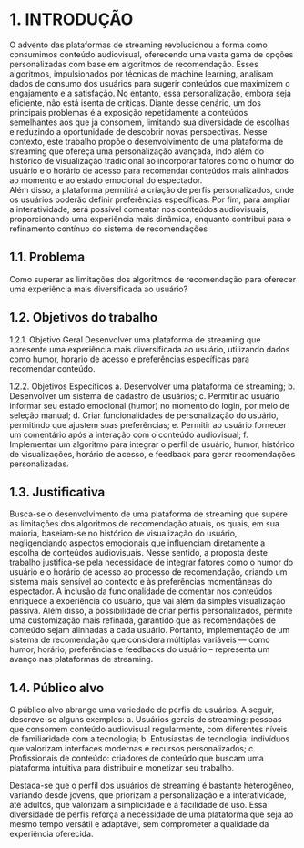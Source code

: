 # 1. INTRODUÇÃO

O advento das plataformas de streaming revolucionou a forma como consumimos conteúdo audiovisual, oferecendo uma vasta gama de opções personalizadas com base em algoritmos de recomendação. Esses algoritmos, impulsionados por técnicas de machine learning, analisam dados de consumo dos usuários para sugerir conteúdos que maximizem o engajamento e a satisfação.
No entanto, essa personalização, embora seja eficiente, não está isenta de críticas. Diante desse cenário, um dos principais problemas é a exposição repetidamente a conteúdos semelhantes aos que já consomem, limitando sua diversidade de escolhas e reduzindo a oportunidade de descobrir novas perspectivas.
Nesse contexto, este trabalho propõe o desenvolvimento de uma plataforma de streaming que ofereça uma personalização avançada, indo além do histórico de visualização tradicional ao incorporar fatores como o humor do usuário e o horário de acesso para recomendar conteúdos mais alinhados ao momento e ao estado emocional do espectador.	
Além disso, a plataforma permitirá a criação de perfis personalizados, onde os usuários poderão definir preferências específicas. Por fim, para ampliar a interatividade, será possível comentar nos conteúdos audiovisuais, proporcionando uma experiência mais dinâmica, enquanto contribui para o refinamento contínuo do sistema de recomendações

## 1.1. Problema

Como superar as limitações dos algoritmos de recomendação para oferecer uma experiência mais diversificada ao usuário?

## 1.2. Objetivos do trabalho

1.2.1.	Objetivo Geral
Desenvolver uma plataforma de streaming que apresente uma experiência mais diversificada ao usuário, utilizando dados como humor, horário de acesso e preferências específicas para recomendar conteúdo.

1.2.2.	Objetivos Específicos
a.	Desenvolver uma plataforma de streaming;
b.	Desenvolver um sistema de cadastro de usuários;
c.	Permitir ao usuário informar seu estado emocional (humor) no momento do login, por meio de seleção manual;
d.	Criar funcionalidades de personalização do usuário, permitindo que ajustem suas preferências;
e.	Permitir ao usuário fornecer um comentário após a interação com o conteúdo audiovisual;
f.	Implementar um algoritmo para integrar o perfil de usuário, humor, histórico de visualizações, horário de acesso, e feedback para gerar recomendações personalizadas.


## 1.3. Justificativa

Busca-se o desenvolvimento de uma plataforma de streaming que supere as limitações dos algoritmos de recomendação atuais, os quais, em sua maioria, baseiam-se no histórico de visualização do usuário, negligenciando aspectos emocionais que influenciam diretamente a escolha de conteúdos audiovisuais. 
Nesse sentido, a proposta deste trabalho justifica-se pela necessidade de integrar fatores como o humor do usuário e o horário de acesso ao processo de recomendação, criando um sistema mais sensível ao contexto e às preferências momentâneas do espectador.
A inclusão da funcionalidade de comentar nos conteúdos enriquece a experiência do usuário, que vai além da simples visualização passiva. Além disso, a possibilidade de criar perfis personalizados, permite uma customização mais refinada, garantido que as recomendações de conteúdo sejam alinhadas a cada usuário. 
Portanto, implementação de um sistema de recomendação que considera múltiplas variáveis — como humor, horário, preferências e feedbacks do usuário – representa um avanço nas plataformas de streaming. 


## 1.4. Público alvo

O público alvo abrange uma variedade de perfis de usuários. A seguir, descreve-se alguns exemplos:
a.	Usuários gerais de streaming: pessoas que consomem conteúdo audiovisual regularmente, com diferentes níveis de familiaridade com a tecnologia;
b.	Entusiastas de tecnologia: indivíduos que valorizam interfaces modernas e recursos personalizados;
c.	Profissionais de conteúdo: criadores de conteúdo que buscam uma plataforma intuitiva para distribuir e monetizar seu trabalho. 

Destaca-se que o perfil dos usuários de streaming é bastante heterogêneo, variando desde jovens, que priorizam a personalização e a interatividade, até adultos, que valorizam a simplicidade e a facilidade de uso. Essa diversidade de perfis reforça a necessidade de uma plataforma que seja ao mesmo tempo versátil e adaptável, sem comprometer a qualidade da experiência oferecida. 
